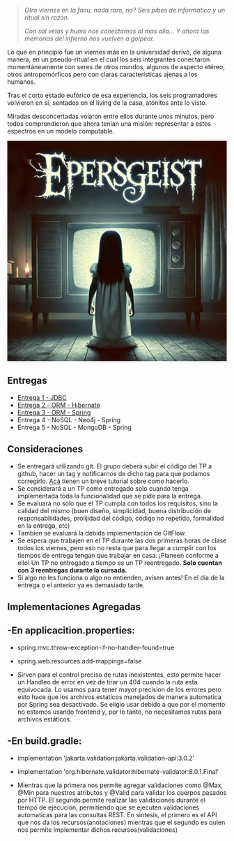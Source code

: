 
> _Otro viernes en la facu, nada raro, no?_
> _Seis pibes de informatica y un ritual sin razon._
> 
> _Con sal velas y humo nos conectamos al mas alla..._
> _Y ahora las memorias del infierno nos vuelven a golpear._

Lo que en principio fue un viernes más en la universidad derivó, de alguna manera, en un pseudo-ritual en el cual los seis integrantes conectaron momentáneamente con seres de otros mundos, algunos de aspecto etéreo, otros antropomórficos pero con claras características ajenas a los humanos.

Tras el corto estado eufórico de esa experiencia, los seis programadores volvieron en sí, sentados en el living de la casa, atónitos ante lo visto.

Miradas desconcertadas volaron entre ellos durante unos minutos, pero todos comprendieron que ahora tenían una misión: representar a estos espectros en un modelo computable.

<p align="center">
  <img src="enunciado/epersgeist.png"/>
</p>

## Entregas
- [Entrega 1 - JDBC](enunciado/entrega1/entrega1.md)
- [Entrega 2 - ORM - Hibernate](enunciado/entrega2/entrega2.md)
- [Entrega 3 - ORM - Spring](/enunciado/entrega3/enunciado_tp3.md)
- Entrega 4 - NoSQL - Neo4j - Spring
- Entrega 5 - NoSQL - MongoDB - Spring

## Consideraciones
- Se entregará utilizando git. El grupo deberá subir el código del TP a github, hacer un tag y notificarnos de dicho tag para que podamos corregirlo. [Acá](https://sites.google.com/site/estrategiasdepersistencia/material/entregando-con-git) tienen un breve tutorial sobre como hacerlo.
- Se considerará a un TP como entregado solo cuando tenga implementada toda la funcionalidad que se pide para la entrega.
- Se evaluará no solo que el TP cumpla con todos los requisitos, sino la calidad del mismo (buen diseño, simplicidad, buena distribución de responsabilidades, prolijidad del código, código no repetido, formalidad en la entrega, etc)
- Tambien se evaluará la debida implementacion de GitFlow.
- Se espera que trabajen en el TP durante las dos primeras horas de clase todos los viernes, pero eso no resta que para llegar a cumplir con los tiempos de entrega tengan que trabajar en casa. ¡Planeen conforme a ello! Un TP no entregado a tiempo es un TP reentregado. **Solo cuentan con 3 reentregas durante la cursada.**
- Si algo no les funciona o algo no entienden, avisen antes! En el día de la entrega o el anterior ya es demasiado tarde.

## Implementaciones Agregadas
-En applicacition.properties: 
-
  - spring.mvc.throw-exception-if-no-handler-found=true
  - spring.web.resources.add-mappings=false

  - Sirven para el control preciso de rutas inexistentes, esto permite hacer un Handleo de error en vez de tirar un 404 cuando la ruta esta equivocada. Lo usamos para tener mayor precision de los errores pero esto hace que los archivos estaticos manejados de manera automatica por Spring sea desactivado. Se eligio usar debido a que por el momento no estamos usando frontend y, por lo tanto, no necesitamos rutas para archivos estáticos.
    
-En build.gradle:
-
  - implementation 'jakarta.validation:jakarta.validation-api:3.0.2'
  - implementation 'org.hibernate.validator:hibernate-validator:8.0.1.Final'

  - Mientras que la primera nos permite agregar validaciones como @Max, @Min para nuestros atributos y @Valid para validar los cuerpos pasados por HTTP. El segundo permite realizar las validaciones durante el tiempo de ejecucion, permitiendo que se ejecuten validaciones automaticas para las consultas REST. En sintesis, el primero es el API que nos da los recursos(anotaciones) mientras que el segundo es quien nos permite implementar dichos recursos(validaciones) 

